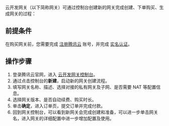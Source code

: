 

云开发网关（以下简称网关）可通过控制台创建新的网关完成创建、下单购买、生成网关的过程：


## 前提条件

在购买网关前，您需要完成 [注册腾讯云](https://cloud.tencent.com/document/product/378/17985) 账号，并完成 [实名认证](https://cloud.tencent.com/document/product/378/3629)。



## 操作步骤

1. 登录腾讯云官网，进入 [云开发网关控制台]()。
2. 通过点击控制台的**新建**，启动新的网关创建流程。
3. 填写网关名称、描述、选择对接的私有网关及子网、是否需要 NAT 等配置信息。
4. 选择网关版本、是否自动续费、购买时长。
5. 单击**确定**，进入订单页，提交订单并完成付款。
6. 回到网关控制台，可以看到新网关会完成创建和准备，可以进一步单击网关名，进入网关的详细配置中进一步增加配置及使用。